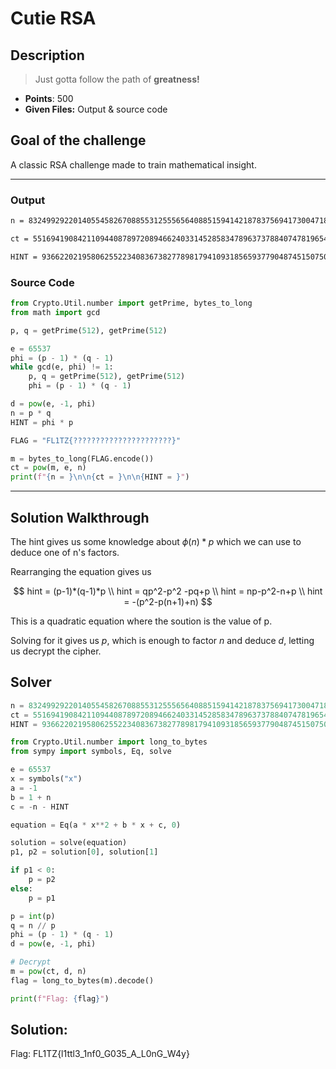 # Cutie RSA

## Description

> Just gotta follow the path of **greatness!**

- **Points**: 500
- **Given Files:** Output & source code

## Goal of the challenge

A classic RSA challenge made to train mathematical insight.

---

### Output

```markdown
n = 83249929220140554582670885531255565640885159414218783756941730047185184171018543432952637561377734203984883448145323527731279859662427742138403874544977907782880877040617461134969269592331765333416076911615307674994061794824045377291919088849797963976744370433607340620832651512863545791812707240248033331517

ct = 55169419084211094408789720894662403314528583478963737884074781965441540941978004919789540016229194362599564986773561149094215118607278643897876334420436363044041420680603075372064363119303221748729219442080894218732246547437349072762928688876084786617595239661948618350242063871371090539426378445225125582303

HINT = 936622021958062552234083673827789817941093185659377904874515075009592417840858700166824076981616657363026877798417913993248447919193376512006123896475862526143799830483994154378533094796202554641634191900189994942337182800921536876289200625088782168652910354490102485812595971432276804029024266461301777216689152142109720883529818370780025117690462839397684296980122547345374169533368053266103938225964355807873236527095092346278364902561090363680021923517378464
```

### Source Code

```python
from Crypto.Util.number import getPrime, bytes_to_long
from math import gcd

p, q = getPrime(512), getPrime(512)

e = 65537
phi = (p - 1) * (q - 1)
while gcd(e, phi) != 1:
    p, q = getPrime(512), getPrime(512)
    phi = (p - 1) * (q - 1)

d = pow(e, -1, phi)
n = p * q
HINT = phi * p

FLAG = "FL1TZ{??????????????????????}"

m = bytes_to_long(FLAG.encode())
ct = pow(m, e, n)
print(f"{n = }\n\n{ct = }\n\n{HINT = }")
```

---

## Solution Walkthrough

The hint gives us some knowledge about $\phi(n)*p$ which we can use to deduce one of n's factors.

Rearranging the equation gives us 

$$
hint = (p-1)*(q-1)*p \\ hint = qp^2-p^2 -pq+p \\ hint = np-p^2-n+p \\ 
hint = -(p^2-p(n+1)+n)
$$

This is a quadratic equation where the soution is the value of p.

Solving for it gives us *p*, which is enough to factor *n* and deduce *d*, letting us decrypt the cipher.

## Solver

```python
n = 83249929220140554582670885531255565640885159414218783756941730047185184171018543432952637561377734203984883448145323527731279859662427742138403874544977907782880877040617461134969269592331765333416076911615307674994061794824045377291919088849797963976744370433607340620832651512863545791812707240248033331517
ct = 55169419084211094408789720894662403314528583478963737884074781965441540941978004919789540016229194362599564986773561149094215118607278643897876334420436363044041420680603075372064363119303221748729219442080894218732246547437349072762928688876084786617595239661948618350242063871371090539426378445225125582303
HINT = 936622021958062552234083673827789817941093185659377904874515075009592417840858700166824076981616657363026877798417913993248447919193376512006123896475862526143799830483994154378533094796202554641634191900189994942337182800921536876289200625088782168652910354490102485812595971432276804029024266461301777216689152142109720883529818370780025117690462839397684296980122547345374169533368053266103938225964355807873236527095092346278364902561090363680021923517378464

from Crypto.Util.number import long_to_bytes
from sympy import symbols, Eq, solve

e = 65537
x = symbols("x")
a = -1
b = 1 + n
c = -n - HINT

equation = Eq(a * x**2 + b * x + c, 0)

solution = solve(equation)
p1, p2 = solution[0], solution[1]

if p1 < 0:
    p = p2
else:
    p = p1

p = int(p)
q = n // p
phi = (p - 1) * (q - 1)
d = pow(e, -1, phi)

# Decrypt
m = pow(ct, d, n)
flag = long_to_bytes(m).decode()

print(f"Flag: {flag}")
```

## Solution:

Flag: FL1TZ{l1ttl3_1nf0_G035_A_L0nG_W4y}

